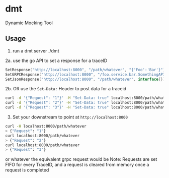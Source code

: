 # dmt

Dynamic Mocking Tool

## Usage

1. run a dmt server ./dmt

2a. use the go API to set a response for a traceID

```go
SetResponse("http://localhost:8000", "/path/whatever", "{'Foo':'Bar'}")
SetGRPCResponse("http://localhost:8000", "/foo.service.bar.SomethingAPI/GetWhatever", proto.Message)
SetJsonResponse("http://localhost:8000", "/path/whatever", interface{})

```

2b. OR use the `Set-Data:` Header to post data for a traceid

```bash
curl -d '{"Request": "1"}' -H "Set-Data: true" localhost:8000/path/whatever -X POST
curl -d '{"Request": "2"}' -H "Set-Data: true" localhost:8000/path/whatever -X POST
curl -d '{"Request": "3"}' -H "Set-Data: true" localhost:8000/path/whatever -X POST
```

3. Set your downstream to point at `http://localhost:8000`

```bash
curl -H localhost:8000/path/whatever
> {"Request": "1"}
curl localhost:8000/path/whatever
> {"Request": "2"}
curl localhost:8000/path/whatever
> {"Request": "3"}
```

or whatever the equivalent grpc request would be Note: Requests are set FIFO for every TraceID, and a request is cleared
from memory once a request is completed

